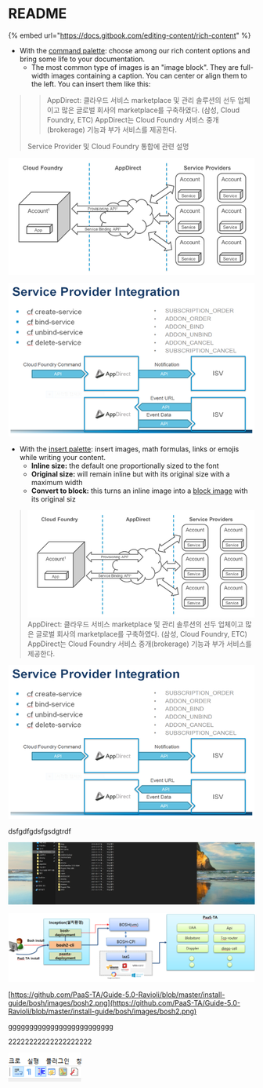 # README

{% embed url="https://docs.gitbook.com/editing-content/rich-content" %}





* With the [command palette](): choose among our rich content options and bring some life to your documentation.
  * The most common type of images is an "image block". They are full-width images containing a caption. You can center or align them to the left. You can insert them like this:



> > AppDirect: 클라우드 서비스 marketplace 및 관리 솔루션의 선두 업체이고 많은 글로벌 회사의 marketplace를 구축하였다. \(삼성, Cloud Foundry, ETC\) AppDirect는 Cloud Foundry 서비스 중개\(brokerage\) 기능과 부가 서비스를 제공한다.
>
>
>
> Service Provider 및 Cloud Foundry 통합에 관련 설명

![](.gitbook/assets/5.png)

![](.gitbook/assets/6.png)



* With the [insert palette](): insert images, math formulas, links or emojis while writing your content.
  * **Inline size:** the default one proportionally sized to the font
  * **Original size:** will remain inline but with its original size with a maximum width
  * **Convert to block:** this turns an inline image into a [block image]() with its original siz



> ![](.gitbook/assets/5.png) AppDirect: 클라우드 서비스 marketplace 및 관리 솔루션의 선두 업체이고 많은 글로벌 회사의 marketplace를 구축하였다. \(삼성, Cloud Foundry, ETC\) AppDirect는 Cloud Foundry 서비스 중개\(brokerage\) 기능과 부가 서비스를 제공한다.

![](.gitbook/assets/6.png)

dsfgdfgdsfgsdgtrdf

















![bnjbnbnm,,](.gitbook/assets/image%20%281%29.png)

![](.gitbook/assets/bosh2-1.png)

[https://github.com/PaaS-TA/Guide-5.0-Ravioli/blob/master/install-guide/bosh/images/bosh2.png](https://github.com/PaaS-TA/Guide-5.0-Ravioli/blob/master/install-guide/bosh/images/bosh2.png)

ggggggggggggggggggggggggg



22222222222222222222



![](.gitbook/assets/image%20%282%29.png)

